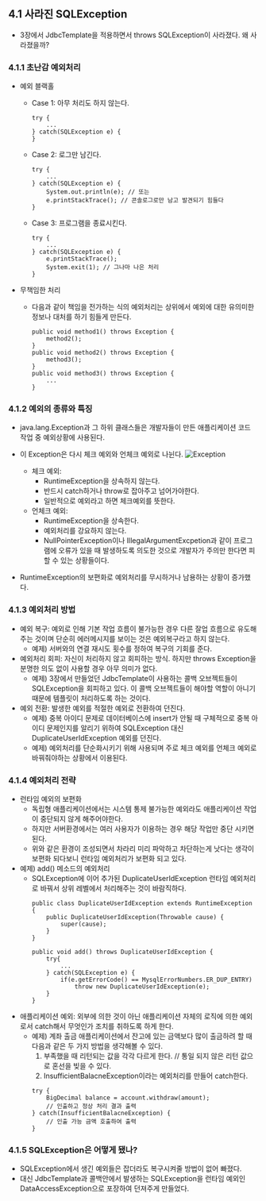 ## 4.1 사라진 SQLException

- 3장에서 JdbcTemplate을 적용하면서 throws SQLException이 사라졌다. 왜 사라졌을까?

### 4.1.1 초난감 예외처리
- 예외 블랙홀
	- Case 1: 아무 처리도 하지 않는다.
		```
		try {
			...
		} catch(SQLException e) {
		}
		```
	- Case 2: 로그만 남긴다.
		```
		try {
			...
		} catch(SQLException e) {
			System.out.println(e); // 또는
			e.printStackTrace(); // 콘솔로그로만 남고 발견되기 힘들다
		}
		```
	- Case 3: 프로그램을 종료시킨다.
		```
		try {
			...
		} catch(SQLException e) {
			e.printStackTrace();
			System.exit(1); // 그나마 나은 처리
		}
		```

- 무책임한 처리
	- 다음과 같이 책임을 전가하는 식의 예외처리는 상위에서 예외에 대한 유의미한 정보나 대처를 하기 힘들게 만든다.
		```
		public void method1() throws Exception {
			method2();
		}
		public void method2() throws Exception {
			method3();
		}
		public void method3() throws Exception {
			...
		}
		```

### 4.1.2 예외의 종류와 특징
- java.lang.Exception과 그 하위 클래스들은 개발자들이 만든 애플리케이션 코드 작업 중 예외상황에 사용된다.
- 이 Exception은 다시 체크 예외와 언체크 예외로 나뉜다.
	![Exception](./exceptions.jpg)
	- 체크 예외: 
		- RuntimeException을 상속하지 않는다.
		- 반드시 catch하거나 throw로 잡아주고 넘어가야한다.
		- 일반적으로 예외라고 하면 체크예외를 뜻한다.
	- 언체크 예외:
		- RuntimeException을 상속한다.
		- 예외처리를 강요하지 않는다.
		- NullPointerException이나 IllegalArgumentExcpetion과 같이 프로그램에 오류가 있을 때 발생하도록 의도한 것으로 개발자가 주의만 한다면 피할 수 있는 상황들이다.

- RuntimeException의 보편화로 예외처리를 무시하거나 남용하는 상황이 증가했다.

### 4.1.3 예외처리 방법
- 예외 복구: 예외로 인해 기본 작업 흐름이 불가능한 경우 다른 잘업 흐름으로 유도해주는 것이며 단순히 에러메시지를 보이는 것은 예외복구라고 하지 않는다.
	- 예제) 서버와의 연결 재시도 횟수를 정하여 복구의 기회를 준다.
- 예외처리 회피: 자신이 처리하지 않고 회피하는 방식. 하지만 throws Exception을 분명한 의도 없이 사용할 경우 아무 의미가 없다.
	- 예제) 3장에서 만들었던 JdbcTemplate이 사용하는 콜백 오브젝트들이 SQLException을 회피하고 있다. 이 콜백 오브젝트들이 해야할 역할이 아니기 때문에 템플릿이 처리하도록 하는 것이다.
- 예외 전환: 발생한 예외를 적절한 예외로 전환하여 던진다.
	- 예제) 중복 아이디 문제로 데이터베이스에 insert가 안될 때 구체적으로 중복 아이디 문제인지를 알리기 위하여 SQLException 대신 DuplicateUserIdException 예외를 던진다.
	- 예제) 예외처리를 단순화시키기 위해 사용되며 주로 체크 예외를 언체크 예외로 바꿔줘야하는 상황에서 이용된다.

### 4.1.4 예외처리 전략
- 런타임 예외의 보편화
	- 독립형 애플리케이션에서는 시스템 통제 불가능한 예외라도 애플리케이션 작업이 중단되지 않게 해주어야한다.
	- 하지만 서버환경에서는 여러 사용자가 이용하는 경우 해당 작업만 중단 시키면 된다.
	- 위와 같은 환경이 조성되면서 차라리 미리 파악하고 차단하는게 낫다는 생각이 보편화 되다보니 런타임 예외처리가 보편화 되고 있다.
- 예제) add() 메소드의 예외처리
	- SQLException에 이어 추가된 DuplicateUserIdException 런타임 예외처리로 바꿔서 상위 레벨에서 처리해주는 것이 바람직하다. 
		```
		public class DuplicateUserIdException extends RuntimeException {
			public DuplicateUserIdException(Throwable cause) {
				super(cause);
			}
		}

		public void add() throws DuplicateUserIdException {
			try{
				...
			} catch(SQLException e) {
				if(e.getErrorCode() == MysqlErrorNumbers.ER_DUP_ENTRY)
					throw new DuplicateUserIdException(e);
			}
		}
		```
- 애플리케이션 예외: 외부에 의한 것이 아닌 애플리케이션 자체의 로직에 의한 예외로서 catch해서 무엇인가 조치를 취하도록 하게 한다.
	- 예제) 계좌 출금 애플리케이션에서 잔고에 있는 금액보다 많이 출금하려 할 때 다음과 같은 두 가지 방법을 생각해볼 수 있다.
		1) 부족했을 때 리턴되는 값을 각각 다르게 한다. // 통일 되지 않은 리턴 값으로 혼선을 빚을 수 있다.
		2) InsufficientBalacneException이라는 예외처리를 만들어 catch한다. 
		```
		try {
			BigDecimal balance = account.withdraw(amount);
			// 인출하고 정상 처리 결과 출력
		} catch(InsufficientBalacneException) {
			// 인출 가능 금액 호출하여 출력
		}
		```

### 4.1.5 SQLException은 어떻게 됐나?
- SQLException에서 생긴 예외들은 잡더라도 복구시켜줄 방법이 없어 빠졌다.
- 대신 JdbcTemplate과 콜백안에서 발생하는 SQLException을 런타임 예외인 DataAccessException으로 포장하여 던져주게 만들었다.
